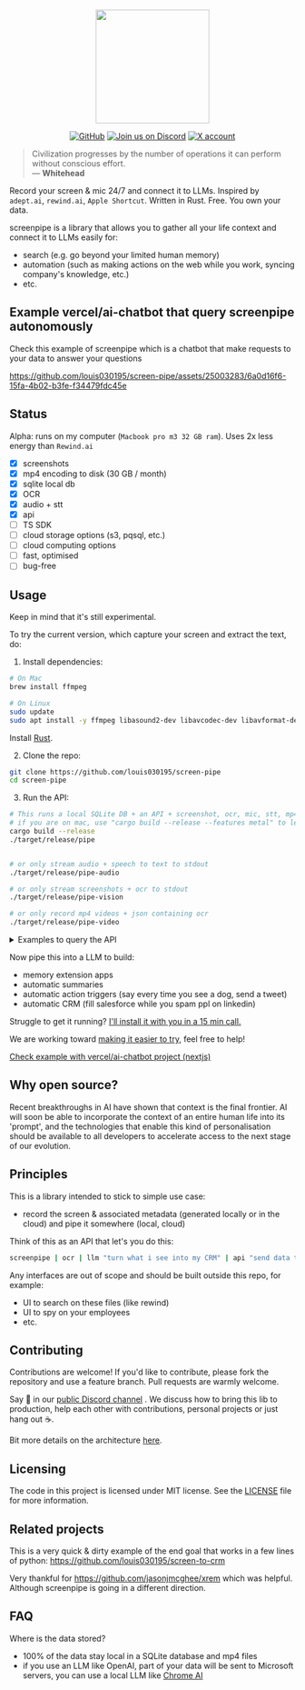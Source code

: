 
<p align="center">
    <br>
       <img src="https://github.com/louis030195/screen-pipe/assets/25003283/289bbee7-79bb-4251-9516-878a1c40dcd0" width="200"/>
    <br>
<p>
<p align="center">
    <a href="https://github.com/louis030195/screen-pipe/blob/main/LICENSE"><img alt="GitHub" src="https://img.shields.io/github/license/huggingface/datasets.svg?color=blue"></a>
    <a href="https://discord.gg/dU9EBuw7Uq"><img alt="Join us on Discord" src="https://img.shields.io/discord/823813159592001537?color=5865F2&logo=discord&logoColor=white"></a>
    <a href="https://twitter.com/screen_pipe"><img alt="X account" src="https://img.shields.io/twitter/url/https/twitter.com/diffuserslib.svg?style=social&label=Follow%20%40screen_pipe"></a>
</p>

> Civilization progresses by the number of operations it can perform without conscious effort.  
> — **Whitehead**

Record your screen & mic 24/7 and connect it to LLMs. Inspired by `adept.ai`, `rewind.ai`, `Apple Shortcut`. Written in Rust. Free. You own your data.

screenpipe is a library that allows you to gather all your life context and connect it to LLMs easily for:
- search (e.g. go beyond your limited human memory)
- automation (such as making actions on the web while you work, syncing company's knowledge, etc.)
- etc.

<!--

## Screen to action using LLMs
Here's an example of server-side code written in TypeScript that takes the streamed data from ScreenPipe and uses a Large Language Model like OpenAI's to process text and images for analyzing sales conversations:

```typescript
import { ScreenPipe } from "screenpipe";
import { generateObject } from 'ai';
import { z } from 'zod';

const screenPipe = new ScreenPipe();

export async function onTick() {
  const data = await screenPipe.tick([1], {frames: 60}); // or screen [1, 2, 3, ...]
  // [{frame: [...], text: [...], metadata: [...]}, ...]

  const { object } = await generateObject({
    model: openai("gpt4-o"),
    schema: z.object({
      leads: z.array(z.object({
        name: z.string(),
        company: z.string(),
        role: z.string(),
        status: z.string(),
        messages: z.array(z.string()),
      }),
    })),
    prompt: "Fill salesforce CRM based on Bob's sales activity (this is what appeared on his screen): " +
     data.map((frame) => frame.text).join("\n"),
  });

  // Add to Salesforce API ...
}
```

-->

## Example vercel/ai-chatbot that query screenpipe autonomously

Check this example of screenpipe which is a chatbot that make requests to your data to answer your questions

https://github.com/louis030195/screen-pipe/assets/25003283/6a0d16f6-15fa-4b02-b3fe-f34479fdc45e

## Status 

Alpha: runs on my computer (`Macbook pro m3 32 GB ram`). Uses 2x less energy than `Rewind.ai`

- [x] screenshots
- [x] mp4 encoding to disk (30 GB / month)
- [x] sqlite local db
- [x] OCR
- [x] audio + stt
- [x] api
- [ ] TS SDK
- [ ] cloud storage options (s3, pqsql, etc.)
- [ ] cloud computing options
- [ ] fast, optimised
- [ ] bug-free 

## Usage

Keep in mind that it's still experimental.

To try the current version, which capture your screen and extract the text, do:

1. Install dependencies:
```bash
# On Mac
brew install ffmpeg

# On Linux
sudo update
sudo apt install -y ffmpeg libasound2-dev libavcodec-dev libavformat-dev libavutil-dev
```

Install [Rust](https://www.rust-lang.org/tools/install).

2. Clone the repo:

```bash
git clone https://github.com/louis030195/screen-pipe
cd screen-pipe
```

3. Run the API:

```bash
# This runs a local SQLite DB + an API + screenshot, ocr, mic, stt, mp4 encoding
# if you are on mac, use "cargo build --release --features metal" to leverage M series acceleration
cargo build --release
./target/release/pipe


# or only stream audio + speech to text to stdout
./target/release/pipe-audio

# or only stream screenshots + ocr to stdout
./target/release/pipe-vision

# or only record mp4 videos + json containing ocr
./target/release/pipe-video
```

<details>
  <summary>Examples to query the API</summary>
  
  ```bash
# 1. Basic search query
curl "http://localhost:3030/search?q=test&limit=5&offset=0"

# 2. Search with content type filter (OCR)
curl "http://localhost:3030/search?q=test&limit=5&offset=0&content_type=ocr"

# 3. Search with content type filter (Audio)
curl "http://localhost:3030/search?q=test&limit=5&offset=0&content_type=audio"

# 4. Search with pagination
curl "http://localhost:3030/search?q=test&limit=10&offset=20"

# 5. Get recent results without date range
curl "http://localhost:3030/recent?limit=5&offset=0"

# 6. Get recent results with date range
curl "http://localhost:3030/recent?limit=5&offset=0&start_date=2024-07-02T14:00:00&end_date=2024-07-02T23:59:59"

# 5 s ago
start_date=$(date -u -v-5S +'%Y-%m-%dT%H:%M:%S')
end_date=$(date -u +'%Y-%m-%dT%H:%M:%S')
curl "http://localhost:3030/recent?limit=5&offset=0&start_date=$start_date&end_date=$end_date"

# 6. Search with no query (should return all results)
curl "http://localhost:3030/search?limit=5&offset=0"

# 7. Get recent results with pagination
curl "http://localhost:3030/recent?limit=20&offset=40"
  ```
</details>

Now pipe this into a LLM to build:
- memory extension apps
- automatic summaries
- automatic action triggers (say every time you see a dog, send a tweet)
- automatic CRM (fill salesforce while you spam ppl on linkedin)

Struggle to get it running? [I'll install it with you in a 15 min call.](https://cal.com/louis030195/screenpipe)

We are working toward [making it easier to try](https://github.com/louis030195/screen-pipe/issues/6), feel free to help!

[Check example with vercel/ai-chatbot project (nextjs)](https://github.com/louis030195/screen-pipe/tree/main/examples/ts/vercel-ai-chatbot)


## Why open source?

Recent breakthroughs in AI have shown that context is the final frontier. AI will soon be able to incorporate the context of an entire human life into its 'prompt', and the technologies that enable this kind of personalisation should be available to all developers to accelerate access to the next stage of our evolution.  

## Principles 

This is a library intended to stick to simple use case:
- record the screen & associated metadata (generated locally or in the cloud) and pipe it somewhere (local, cloud)

Think of this as an API that let's you do this:

```bash
screenpipe | ocr | llm "turn what i see into my CRM" | api "send data to salesforce api"
```

Any interfaces are out of scope and should be built outside this repo, for example:
- UI to search on these files (like rewind)
- UI to spy on your employees
- etc.

## Contributing

Contributions are welcome! If you'd like to contribute, please fork the repository and use a feature branch. Pull requests are warmly welcome.

Say 👋 in our [public Discord channel](https://discord.gg/dU9EBuw7Uq) . We discuss how to bring this lib to production, help each other with contributions, personal projects or just hang out ☕.

Bit more details on the architecture [here](https://link.excalidraw.com/l/5MKXLddifTr/8subenQGvcd).

## Licensing

The code in this project is licensed under MIT license. See the [LICENSE](LICENSE.md) file for more information.

## Related projects

This is a very quick & dirty example of the end goal that works in a few lines of python:
https://github.com/louis030195/screen-to-crm

Very thankful for https://github.com/jasonjmcghee/xrem which was helpful. Although screenpipe is going in a different direction.

## FAQ

Where is the data stored?

- 100% of the data stay local in a SQLite database and mp4 files
- if you use an LLM like OpenAI, part of your data will be sent to Microsoft servers, you can use a local LLM like [Chrome AI](https://sdk.vercel.ai/providers/community-providers/chrome-ai)

